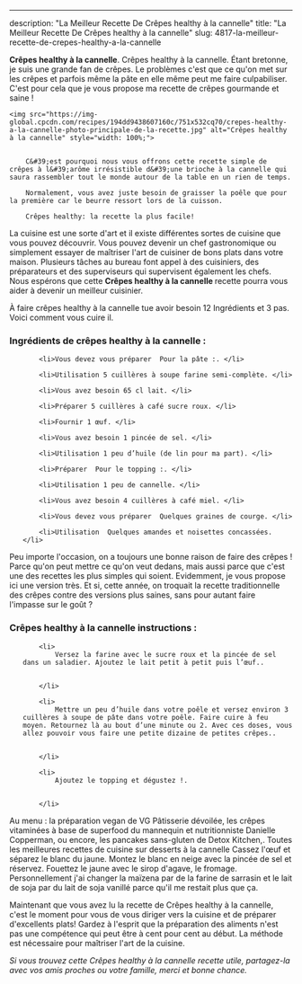 ---
description: "La Meilleur Recette De Crêpes healthy à la cannelle"
title: "La Meilleur Recette De Crêpes healthy à la cannelle"
slug: 4817-la-meilleur-recette-de-crepes-healthy-a-la-cannelle

<p>
	<strong>Crêpes healthy à la cannelle</strong>. 
	Crêpes healthy à la cannelle. Étant bretonne, je suis une grande fan de crêpes. Le problèmes c&#39;est que ce qu&#39;on met sur les crêpes et parfois même la pâte en elle même peut me faire culpabiliser. C&#39;est pour cela que je vous propose ma recette de crêpes gourmande et saine !
</p>
<p>
	
	<img src="https://img-global.cpcdn.com/recipes/194dd9438607160c/751x532cq70/crepes-healthy-a-la-cannelle-photo-principale-de-la-recette.jpg" alt="Crêpes healthy à la cannelle" style="width: 100%;">
	
	
		C&#39;est pourquoi nous vous offrons cette recette simple de crêpes à l&#39;arôme irrésistible d&#39;une brioche à la cannelle qui saura rassembler tout le monde autour de la table en un rien de temps.
	
		Normalement, vous avez juste besoin de graisser la poêle que pour la première car le beurre ressort lors de la cuisson.
	
		Crêpes healthy: la recette la plus facile!
	
</p>

La cuisine est une sorte d'art et il existe différentes sortes de cuisine que vous pouvez découvrir. Vous pouvez devenir un chef gastronomique ou simplement essayer de maîtriser l'art de cuisiner de bons plats dans votre maison. Plusieurs tâches au bureau font appel à des cuisiniers, des préparateurs et des superviseurs qui supervisent également les chefs. Nous espérons que cette <strong> Crêpes healthy à la cannelle </strong> recette pourra vous aider à devenir un meilleur cuisinier.

<!--inarticleads1-->

À faire crêpes healthy à la cannelle tue avoir besoin 12 Ingrédients et 3 pas. Voici comment vous cuire il.

<h3>Ingrédients de crêpes healthy à la cannelle :</h3>

<ol>
	
		<li>Vous devez vous préparer  Pour la pâte :. </li>
	
		<li>Utilisation 5 cuillères à soupe farine semi-complète. </li>
	
		<li>Vous avez besoin 65 cl lait. </li>
	
		<li>Préparer 5 cuillères à café sucre roux. </li>
	
		<li>Fournir 1 œuf. </li>
	
		<li>Vous avez besoin 1 pincée de sel. </li>
	
		<li>Utilisation 1 peu d’huile (de lin pour ma part). </li>
	
		<li>Préparer  Pour le topping :. </li>
	
		<li>Utilisation 1 peu de cannelle. </li>
	
		<li>Vous avez besoin 4 cuillères à café miel. </li>
	
		<li>Vous devez vous préparer  Quelques graines de courge. </li>
	
		<li>Utilisation  Quelques amandes et noisettes concassées. </li>
	
</ol>

Peu importe l&#39;occasion, on a toujours une bonne raison de faire des crêpes ! Parce qu&#39;on peut mettre ce qu&#39;on veut dedans, mais aussi parce que c&#39;est une des recettes les plus simples qui soient. Evidemment, je vous propose ici une version très. Et si, cette année, on troquait la recette traditionnelle des crêpes contre des versions plus saines, sans pour autant faire l&#39;impasse sur le goût ? 

<!--inarticleads2-->

<h3>Crêpes healthy à la cannelle instructions :</h3>

<ol>
	
		<li>
			Versez la farine avec le sucre roux et la pincée de sel dans un saladier. Ajoutez le lait petit à petit puis l’œuf..
			
			
		</li>
	
		<li>
			Mettre un peu d’huile dans votre poêle et versez environ 3 cuillères à soupe de pâte dans votre poêle. Faire cuire à feu moyen. Retournez là au bout d’une minute ou 2. Avec ces doses, vous allez pouvoir vous faire une petite dizaine de petites crêpes..
			
			
		</li>
	
		<li>
			Ajoutez le topping et dégustez !.
			
			
		</li>
	
</ol>

Au menu : la préparation vegan de VG Pâtisserie dévoilée, les crêpes vitaminées à base de superfood du mannequin et nutritionniste Danielle Copperman, ou encore, les pancakes sans-gluten de Detox Kitchen,. Toutes les meilleures recettes de cuisine sur desserts à la cannelle Cassez l&#39;œuf et séparez le blanc du jaune. Montez le blanc en neige avec la pincée de sel et réservez. Fouettez le jaune avec le sirop d&#39;agave, le fromage. Personnellement j&#39;ai changer la maïzena par de la farine de sarrasin et le lait de soja par du lait de soja vanillé parce qu&#39;il me restait plus que ça. 

<!--inarticleads1-->

<p>
Maintenant que vous avez lu la recette de Crêpes healthy à la cannelle, c'est le moment pour vous de vous diriger vers la cuisine et de préparer d'excellents plats! Gardez à l'esprit que la préparation des aliments n'est pas une compétence qui peut être à cent pour cent au début. La méthode est nécessaire pour maîtriser l'art de la cuisine.
</p>

<p>
<i>Si vous trouvez cette Crêpes healthy à la cannelle recette utile, partagez-la avec vos amis proches ou votre famille, merci et bonne chance.</i>
</p>
